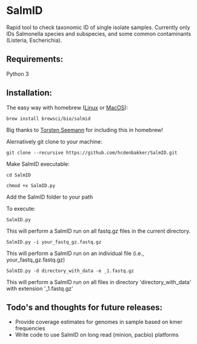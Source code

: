 # SalmID
Rapid tool to check taxonomic ID of single isolate samples. Currently only IDs Salmonella species and subspecies, and some common contaminants (Listeria, Escherichia).

## Requirements:
Python 3

## Installation:
The easy way with homebrew ([Linux](http://linuxbrew.sh/) or [MacOS](https://brew.sh/)):
```
brew install brewsci/bio/salmid
```
Big thanks to [Torsten Seemann]([https://tseemann.github.io/]) for including this in homebrew!

Alernatively git clone to your machine:
```
git clone --recursive https://github.com/hcdenbakker/SalmID.git
```

Make SalmID executable:
```
cd SalmID
```

```
chmod +x SalmID.py
```


Add the SalmID folder to your path

To execute:
```
SalmID.py
```
This will perform a SalmID run on all fastq.gz files in the current directory.
```
SalmID.py -i your_fastq_gz.fastq.gz
```
This will perform a SalmID run on an individual file (i.e., your_fastq_gz.fastq.gz)
```
SalmID.py -d directory_with_data -e _1.fastq.gz
```
This will perform a SalmID run on all files in directory 'directory_with_data' with extension '_1.fastq.gz'

## Todo's and thoughts for future releases:
- Provide coverage estimates for genomes in sample based on kmer frequencies
- Write code to use SalmID on long read (minion, pacbio) platforms

